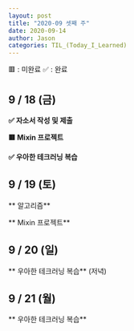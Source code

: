 ```yaml
---
layout: post
title: "2020-09 셋째 주"
date: 2020-09-14
author: Jason
categories: TIL_(Today_I_Learned)
---
```


🟥 : 미완료
✅ : 완료

## 9 / 18 (금)

**✅ 자소서 작성 및 제출**

**🟥 Mixin 프로젝트**

**✅ 우아한 테크러닝 복습**

## 9 / 19 (토)

** 알고리즘**

** Mixin 프로젝트**

## 9 / 20 (일)

** 우아한 테크러닝 복습** (저녁)

## 9 / 21 (월)

** 우아한 테크러닝 복습**
